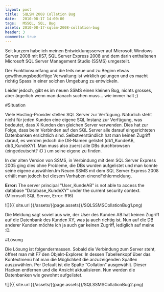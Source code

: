 ```yaml
---
layout: post
title:  SQLSM 2008 Collation Bug
date:   2010-08-17 14:00:00
tags:   MSSQL, SQL, Bug
assets: 2010-08-17-sqlsm-2008-collation-bug
header: 3
comments: true
---
```


Seit kurzem habe ich meinen Entwicklungsserver auf Microsoft Windows Server 2008 mit IIS7, SQL Server Express 2008 und dem darin enthaltenen Microsoft SQL Server Management Studio (SSMS) umgestellt.

Der Funktionsumfang und die teils neue und zu Beginn etwas gewöhnungsbedürftige Verwaltung ist wirklich gelungen und es macht richtig Spass in einer solchen Umgebung zu entwickeln.

Leider jedoch, gibt es im neuen SSMS einen kleinen Bug, nichts grosses, aber ärgerlich wenn man danach suchen muss… wie immer halt ;)

#Situation

Viele Hosting-Provider stellen SQL Server zur Verfügung. Natürlich steht nicht für jeden Kunden eine eigene SQL Instanz zur Verfügung, was bedeutet, dass X Kunden den gleichen Server verwenden. Dies hat zur Folge, dass beim Verbinden auf den SQL Server alle darauf eingerichteten Datenbanken ersichtlich sind. Selbstverständlich hat man keinen Zugriff darauf, es werden jedoch die DB-Namen gelistet (db1_KundeAB, db3_KundeXY). Man muss also zuerst alle DBs durchbrowsen (eingedeutscht? :D ) um seine eigene zu finden.

In der alten Version von SSMS, in Verbindung mit dem SQL Server Express 2005 ging dies ohne Probleme, die DBs wurden aufgelistet und man konnte seine eigene auswählen.Im Neuen SSMS mit dem SQL Server Express 2008 erhält man jedoch bei diesem Vorhaben eineneFehlermeldung.

**Error:** The server principal "User_KundeAB" is not able to access the database "Database_KundeXY" under the current security context. (Microsoft SQL Server, Error: 916)

![]({{ site.url }}/assets/{{page.assets}}/SQLSSMSCollationBug1.png)

Die Meldung sagt soviel aus wie, der User des Kunden AB hat keinen Zugriff auf die Datenbank des Kunden XY, was ja auch richtig ist. Nun auf die DB anderer Kunden möchte ich ja auch gar keinen Zugriff, lediglich auf meine :D.

#Lösung

Die Lösung ist folgendermassen. Sobald die Verbindung zum Server steht, öffnet man mit F7 den Objekt-Explorer. In dessen Tabellenkopf über das Kontextmenü hat man die Möglichkeit die anzuzeigenden Spalten auszuwählen. Per Default ist die Spalte “Collation” ausgewählt. Dieser Hacken entfernen und die Ansicht aktualisieren. Nun werden die Datenbanken wie gewohnt aufgelistet.

![]({{ site.url }}/assets/{{page.assets}}/SQLSSMSCollationBug2.png)